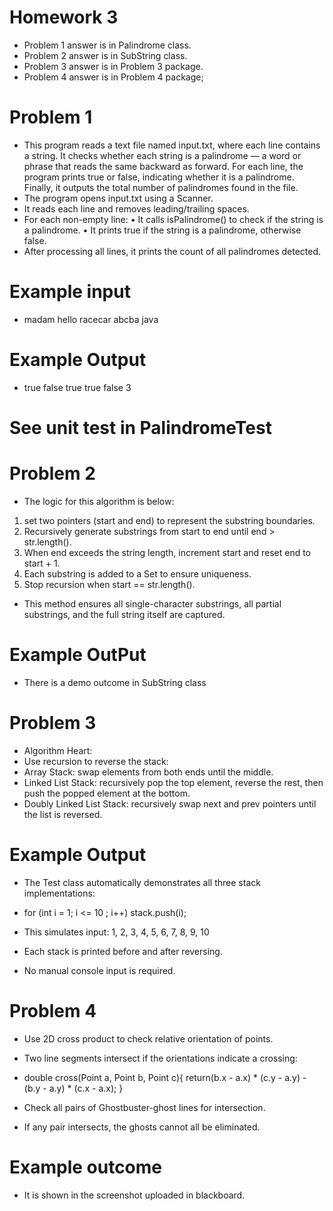 # Homework 3

- Problem 1 answer is in Palindrome class.
- Problem 2 answer is in SubString class.
- Problem 3 answer is in Problem 3 package.
- Problem 4 answer is in Problem 4 package;

# Problem 1

- This program reads a text file named input.txt, where each line contains a string.
  It checks whether each string is a palindrome — a word or phrase that reads the same backward as forward.
  For each line, the program prints true or false, indicating whether it is a palindrome.
  Finally, it outputs the total number of palindromes found in the file.
- The program opens input.txt using a Scanner.
- It reads each line and removes leading/trailing spaces.
- For each non-empty line:
   • It calls isPalindrome() to check if the string is a palindrome.
   • It prints true if the string is a palindrome, otherwise false.
- After processing all lines, it prints the count of all palindromes detected.

# Example input

- madam
  hello
  racecar
  abcba
  java

# Example Output

- true
  false
  true
  true
  false
  3

# See unit test in PalindromeTest 

# Problem 2
- The logic for this algorithm is below:
1. set two pointers (start and end) to represent the substring boundaries.
2. Recursively generate substrings from start to end until end > str.length().
3. When end exceeds the string length, increment start and reset end to start + 1.
4. Each substring is added to a Set to ensure uniqueness.
5. Stop recursion when start == str.length().

- This method ensures all single-character substrings, all partial substrings, and the full string itself are captured.

# Example OutPut

- There is a demo outcome in SubString class

# Problem 3

- Algorithm Heart:
- Use recursion to reverse the stack:
- Array Stack: swap elements from both ends until the middle.
- Linked List Stack: recursively pop the top element, reverse the rest, then push the popped element at the bottom.
- Doubly Linked List Stack: recursively swap next and prev pointers until the list is reversed.

# Example Output
- The Test class automatically demonstrates all three stack implementations:

- for (int i = 1; i <= 10 ; i++) stack.push(i);
- This simulates input: 1, 2, 3, 4, 5, 6, 7, 8, 9, 10
- Each stack is printed before and after reversing.
- No manual console input is required.

# Problem 4

- Use 2D cross product to check relative orientation of points.
- Two line segments intersect if the orientations indicate a crossing:

- double cross(Point a, Point b, Point c){ return(b.x - a.x) * (c.y - a.y) - (b.y - a.y) * (c.x - a.x); }
- Check all pairs of Ghostbuster-ghost lines for intersection.
- If any pair intersects, the ghosts cannot all be eliminated.

# Example outcome
- It is shown in the screenshot uploaded in blackboard.